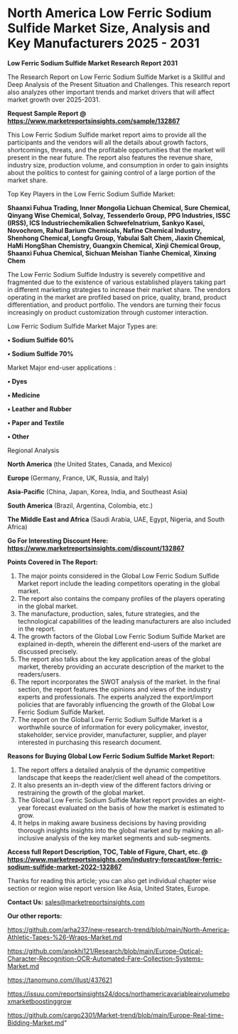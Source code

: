 # North America Low Ferric Sodium Sulfide Market Size, Analysis and Key Manufacturers 2025 - 2031

<strong>Low Ferric Sodium Sulfide Market Research Report 2031</strong>

The Research Report on Low Ferric Sodium Sulfide Market is a Skillful and Deep Analysis of the Present Situation and Challenges. This research report also analyzes other important trends and market drivers that will affect market growth over 2025-2031.

<strong>Request Sample Report @ <a href=https://www.marketreportsinsights.com/sample/132867>https://www.marketreportsinsights.com/sample/132867</a></strong>

This Low Ferric Sodium Sulfide market report aims to provide all the participants and the vendors will all the details about growth factors, shortcomings, threats, and the profitable opportunities that the market will present in the near future. The report also features the revenue share, industry size, production volume, and consumption in order to gain insights about the politics to contest for gaining control of a large portion of the market share.

Top Key Players in the Low Ferric Sodium Sulfide Market:

<strong>Shaanxi Fuhua Trading, Inner Mongolia Lichuan Chemical, Sure Chemical, Qinyang Wise Chemical, Solvay, Tessenderlo Group, PPG Industries, ISSC (IRSS), ICS Industriechemikalien Schwefelnatrium, Sankyo Kasei, Novochrom, Rahul Barium Chemicals, Nafine Chemical Industry, Shenhong Chemical, Longfu Group, Yabulai Salt Chem, Jiaxin Chemical, HaMi HongShan Chemistry, Guangxin Chemical, Xinji Chemical Group, Shaanxi Fuhua Chemical, Sichuan Meishan Tianhe Chemical, Xinxing Chem</strong>

The Low Ferric Sodium Sulfide Industry is severely competitive and fragmented due to the existence of various established players taking part in different marketing strategies to increase their market share. The vendors operating in the market are profiled based on price, quality, brand, product differentiation, and product portfolio. The vendors are turning their focus increasingly on product customization through customer interaction.

Low Ferric Sodium Sulfide Market Major Types are:

<strong>• Sodium Sulfide 60%

• Sodium Sulfide 70%</strong>

Market Major end-user applications :

<strong>• Dyes

• Medicine

• Leather and Rubber

• Paper and Textile

• Other</strong>

Regional Analysis

</u><strong><b>North America</b></strong> (the United States, Canada, and Mexico)

<strong><b>Europe </b></strong>(Germany, France, UK, Russia, and Italy)

<strong><b>Asia-Pacific</b></strong> (China, Japan, Korea, India, and Southeast Asia)

<strong><b>South America</b></strong> (Brazil, Argentina, Colombia, etc.)

<strong><b>The Middle East and Africa</b></strong> (Saudi Arabia, UAE, Egypt, Nigeria, and South Africa)

<strong>Go For Interesting Discount Here: <a href=https://www.marketreportsinsights.com/discount/132867>https://www.marketreportsinsights.com/discount/132867</a></strong>

<strong>Points Covered in The Report:</strong>
<ol>
  <li>The major points considered in the Global Low Ferric Sodium Sulfide Market report include the leading competitors operating in the global market.</li>
  <li>The report also contains the company profiles of the players operating in the global market.</li>
  <li>The manufacture, production, sales, future strategies, and the technological capabilities of the leading manufacturers are also included in the report.</li>
  <li>The growth factors of the Global Low Ferric Sodium Sulfide Market are explained in-depth, wherein the different end-users of the market are discussed precisely.</li>
  <li>The report also talks about the key application areas of the global market, thereby providing an accurate description of the market to the readers/users.</li>
  <li>The report incorporates the SWOT analysis of the market. In the final section, the report features the opinions and views of the industry experts and professionals. The experts analyzed the export/import policies that are favorably influencing the growth of the Global Low Ferric Sodium Sulfide Market.</li>
  <li>The report on the Global Low Ferric Sodium Sulfide Market is a worthwhile source of information for every policymaker, investor, stakeholder, service provider, manufacturer, supplier, and player interested in purchasing this research document.</li>
</ol>
<strong>Reasons for Buying Global Low Ferric Sodium Sulfide Market Report:</strong>

<ol>
  <li>The report offers a detailed analysis of the dynamic competitive landscape that keeps the reader/client well ahead of the competitors.</li>
  <li>It also presents an in-depth view of the different factors driving or restraining the growth of the global market.</li>
  <li>The Global Low Ferric Sodium Sulfide Market report provides an eight-year forecast evaluated on the basis of how the market is estimated to grow.</li>
  <li>It helps in making aware business decisions by having providing thorough insights insights into the global market and by making an all-inclusive analysis of the key market segments and sub-segments.</li>
</ol>
<strong>Access full Report Description, TOC, Table of Figure, Chart, etc. @ <a href=https://www.marketreportsinsights.com/industry-forecast/low-ferric-sodium-sulfide-market-2022-132867>https://www.marketreportsinsights.com/industry-forecast/low-ferric-sodium-sulfide-market-2022-132867</a></strong>


Thanks for reading this article; you can also get individual chapter wise section or region wise report version like Asia, United States, Europe.

<strong>Contact Us:</strong>
sales@marketreportsinsights.com

<strong>Our other reports:</strong>

<a href=https://github.com/arha237/new-research-trend/blob/main/North-America-Athletic-Tapes-%26-Wraps-Market.md>https://github.com/arha237/new-research-trend/blob/main/North-America-Athletic-Tapes-%26-Wraps-Market.md</a>

<a href=https://github.com/anokhi121/Research/blob/main/Europe-Optical-Character-Recognition-OCR-Automated-Fare-Collection-Systems-Market.md>https://github.com/anokhi121/Research/blob/main/Europe-Optical-Character-Recognition-OCR-Automated-Fare-Collection-Systems-Market.md</a>

<a href=https://tanomuno.com/illust/437621>https://tanomuno.com/illust/437621</a>

<a href=https://issuu.com/reportsinsights24/docs/northamericavariableairvolumeboxmarketboostinggrow>https://issuu.com/reportsinsights24/docs/northamericavariableairvolumeboxmarketboostinggrow</a>

<a href=https://github.com/cargo2301/Market-trend/blob/main/Europe-Real-time-Bidding-Market.md>https://github.com/cargo2301/Market-trend/blob/main/Europe-Real-time-Bidding-Market.md</a>"
